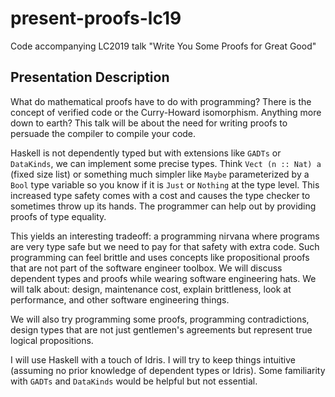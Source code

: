 # present-proofs-lc19

Code accompanying LC2019 talk "Write You Some Proofs for Great Good"

Presentation Description
------------------------

What do mathematical proofs have to do with programming? There is the concept of verified code or the Curry-Howard isomorphism. Anything more down to earth? This talk will be about the need for writing proofs to persuade the compiler to compile your code.

Haskell is not dependently typed but with extensions like `GADTs` or `DataKinds`, we can implement some precise types. Think `Vect (n :: Nat) a` (fixed size list) or something much simpler like `Maybe` parameterized by a `Bool` type variable so you know if it is `Just` or `Nothing` at the type level. This increased type safety comes with a cost and causes the type checker to sometimes throw up its hands. The programmer can help out by providing proofs of type equality.

This yields an interesting tradeoff: a programming nirvana where programs are very type safe but we need to pay for that safety with extra code. Such programming can feel brittle and uses concepts like propositional proofs that are not part of the software engineer toolbox.  We will discuss dependent types and proofs while wearing software engineering hats. We will talk about: design, maintenance cost, explain brittleness, look at performance, and other software engineering things.

We will also try programming some proofs, programming contradictions, design types that are not just gentlemen's agreements but represent true logical propositions.

I will use Haskell with a touch of Idris. I will try to keep things intuitive (assuming no prior knowledge of dependent types or Idris). Some familiarity with `GADTs` and `DataKinds` would be helpful but not essential.




